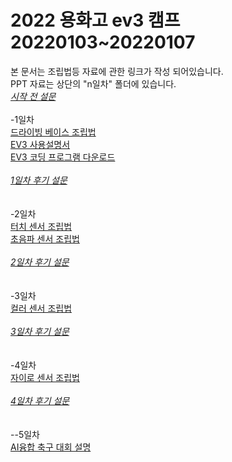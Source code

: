 # 2022 용화고 ev3 캠프 20220103~20220107
본 문서는 조립법등 자료에 관한 링크가 작성 되어있습니다.
<br>PPT 자료는 상단의 "n일차" 폴더에 있습니다. 
<br>*[시작 전 설문](https://docs.google.com/forms/d/e/1FAIpQLSe0nOhGm_ZBKW0OFo9lBHlCywTeAvq-cEUe-yzHrGRytK1TKQ/viewform?usp=sf_link)*
<br><br>-1일차
<br>[드라이빙 베이스 조립법](https://education.lego.com/v3/assets/blt293eea581807678a/bltdb0d9e7188f73df5/5ec7bfb29b2ffb61d5c8091a/ev3-rem-driving-base.pdf)
<br>[EV3 사용설명서](https://www.lego.com/cdn/cs/set/assets/bltf4e71cba34b6b00d/User_Guide_LEGO_MINDSTORMS_EV3_11_All_KO.pdf)
<br>[EV3 코딩 프로그램 다운로드](https://education.lego.com/ko-kr/downloads/mindstorms-ev3/software)
<br><br>*[1일차 후기 설문](https://docs.google.com/forms/d/e/1FAIpQLSceH0THpNTVs0Dl417R970VhOKo6r0h2cTsjD9Dz_0ff8MHdg/viewform?usp=sf_link)*
<br><br>
<br>-2일차
<br>[터치 센서 조립법](https://education.lego.com/v3/assets/blt293eea581807678a/blt95682a19090a6923/5f8801e2ad20281d51fbc1cc/ev3-touch-sensor-driving-base.pdf)
<br>[초음파 센서 조립법](https://education.lego.com/v3/assets/blt293eea581807678a/bltedef29b6f889ec04/5ec7bfe42de1237ddb71fd6a/ev3-ultrasonic-sensor-driving-base.pdf)
<br><br>*[2일차 후기 설문](https://docs.google.com/forms/d/e/1FAIpQLSfQW1Wu56zTftSh7hDoNiXGnkng9wysH9pDDUqEyKHcq9L6TQ/viewform?usp=sf_link)*
<br><br>
<br>-3일차
<br>[컬러 센서 조립법](https://education.lego.com/v3/assets/blt293eea581807678a/bltf0abfd3aebba904b/5ec7c0f300455b25665ae803/ev3-rem-color-sensor-down-driving-base.pdf)
<br><br>*[3일차 후기 설문](https://docs.google.com/forms/d/e/1FAIpQLSexvSMabLCD2eStOZZqD8BaY7I8V-TjRwmXq-O8UzQeAdhCjg/viewform?usp=sf_link)*
<br><br>
<br>-4일차
<br>[자이로 센서 조립법](https://education.lego.com/v3/assets/blt293eea581807678a/blt51ab0df04cfb5661/5ec7c14c1df2000f9ba978ef/ev3-gyro-sensor-driving-base.pdf)
<br><br>*[4일차 후기 설문](https://docs.google.com/forms/d/e/1FAIpQLSfCcl279becuiLCzXVmAb8fnRKjDpmmiNACUB1uL0qjT2bDvg/viewform?usp=sf_link)*
<br><br>
<br>--5일차
<br>[AI융합 축구 대회 설명](https://youtu.be/MpNvS713lrg)
